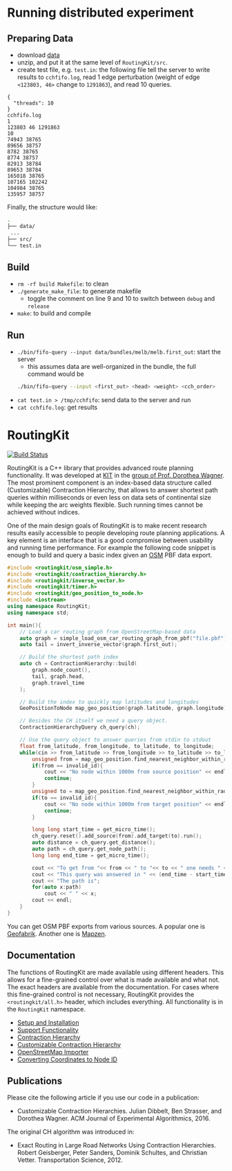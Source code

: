 # Running distributed experiment

## Preparing Data
* download [data](https://drive.google.com/file/d/1WeCyZvXyarwWsf1SoyiTv7jS5blrPEfx/view?usp=sharing)
* unzip, and put it at the same level of `RoutingKit/src`.
* create test file, e.g. `test.in`:
the following file tell the server to write results to `cchfifo.log`, read 1 edge perturbation (weight of edge `<123803, 46>` change to `1291863`),
and read 10 queries.
```
{
  "threads": 10
}
cchfifo.log
1
123803 46 1291863
10
74943 38765
89656 38757
8782 38765
8774 38757
82913 38784
89653 38784
165018 38765
107165 102242
104984 38765
135957 38757
```

Finally, the structure would like:

```sh
.
├── data/
 ...
├── src/
└── test.in
```

## Build

* `rm -rf build Makefile`: to clean 
* `./generate_make_file`: to generate makefile
  * toggle the comment on line 9 and 10 to switch between `debug` and `release`
* `make`: to build and compile

## Run

* `./bin/fifo-query --input data/bundles/melb/melb.first_out`: start the server
  * this assumes data are well-organized in the bundle, the full command would be
  ```bash
  ./bin/fifo-query --input <first_out> <head> <weight> <cch_order>
  ```
* `cat test.in > /tmp/cchfifo`: send data to the server and run
* `cat cchfifo.log`: get results


# RoutingKit

[![Build Status](https://travis-ci.org/RoutingKit/RoutingKit.svg?branch=master)](https://travis-ci.org/RoutingKit/RoutingKit)

RoutingKit is a C++ library that provides advanced route planning functionality. 
It was developed at [KIT](https://www.kit.edu) in the [group of Prof. Dorothea Wagner](https://i11www.iti.kit.edu/).
The most prominent component is an index-based data structure called (Customizable) Contraction Hierarchy, that allows to answer shortest path queries within milliseconds or even less on data sets of continental size while keeping the arc weights flexible.
Such running times cannot be achieved without indices.

One of the main design goals of RoutingKit is to make recent research results easily accessible to people developing route planning applications.
A key element is an interface that is a good compromise between usability and running time performance.
For example the following code snippet is enough to build and query a basic index given an [OSM](https://www.openstreetmap.org) PBF data export.

```cpp
#include <routingkit/osm_simple.h>
#include <routingkit/contraction_hierarchy.h>
#include <routingkit/inverse_vector.h>
#include <routingkit/timer.h>
#include <routingkit/geo_position_to_node.h>
#include <iostream>
using namespace RoutingKit;
using namespace std;

int main(){
	// Load a car routing graph from OpenStreetMap-based data
	auto graph = simple_load_osm_car_routing_graph_from_pbf("file.pbf");
	auto tail = invert_inverse_vector(graph.first_out);

	// Build the shortest path index
	auto ch = ContractionHierarchy::build(
		graph.node_count(), 
		tail, graph.head, 
		graph.travel_time
	);

	// Build the index to quickly map latitudes and longitudes
	GeoPositionToNode map_geo_position(graph.latitude, graph.longitude);

	// Besides the CH itself we need a query object. 
	ContractionHierarchyQuery ch_query(ch);

	// Use the query object to answer queries from stdin to stdout
	float from_latitude, from_longitude, to_latitude, to_longitude;
	while(cin >> from_latitude >> from_longitude >> to_latitude >> to_longitude){
		unsigned from = map_geo_position.find_nearest_neighbor_within_radius(from_latitude, from_longitude, 1000).id;
		if(from == invalid_id){
			cout << "No node within 1000m from source position" << endl;
			continue;
		}
		unsigned to = map_geo_position.find_nearest_neighbor_within_radius(to_latitude, to_longitude, 1000).id;
		if(to == invalid_id){
			cout << "No node within 1000m from target position" << endl;
			continue;
		}

		long long start_time = get_micro_time();
		ch_query.reset().add_source(from).add_target(to).run();
		auto distance = ch_query.get_distance();
		auto path = ch_query.get_node_path();
		long long end_time = get_micro_time();

		cout << "To get from "<< from << " to "<< to << " one needs " << distance << " milliseconds." << endl;
		cout << "This query was answered in " << (end_time - start_time) << " microseconds." << endl;
		cout << "The path is";
		for(auto x:path)
			cout << " " << x;
		cout << endl;
	}
}
```

You can get OSM PBF exports from various sources. A popular one is [Geofabrik](https://download.geofabrik.de/). Another one is [Mapzen](https://mapzen.com/data/metro-extracts/).

## Documentation

The functions of RoutingKit are made available using different headers. This allows for a fine-grained control over what is made available and what not. The exact headers are available from the documentation. For cases where this fine-grained control is not necessary, RoutingKit provides the `<routingkit/all.h>` header, which includes everything. All functionality is in the `RoutingKit` namespace.

* [Setup and Installation](doc/Setup.md)
* [Support Functionality](doc/SupportFunctions.md)
* [Contraction Hierarchy](doc/ContractionHierarchy.md)
* [Customizable Contraction Hierarchy](doc/CustomizableContractionHierarchy.md)
* [OpenStreetMap Importer](doc/OpenStreetMap.md)
* [Converting Coordinates to Node ID](doc/CoordinatesToNodeID.md)

## Publications

Please cite the following article if you use our code in a publication:

* Customizable Contraction Hierarchies.
  Julian Dibbelt, Ben Strasser, and Dorothea Wagner.
  ACM Journal of Experimental Algorithmics, 2016.

The original CH algorithm was introduced in:

* Exact Routing in Large Road Networks Using Contraction Hierarchies.
  Robert Geisberger, Peter Sanders, Dominik Schultes, and Christian Vetter.
  Transportation Science, 2012.


